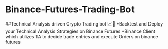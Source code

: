 # Binance-Futures-Trading-Bot
##Technical Analysis driven Crypto Trading bot 📈🚀
*Backtest and Deploy your Technical Analysis Strategies on Binance Futures
*Binance Client which utilizes TA to decide trade entries and execute Orders on binance futures
